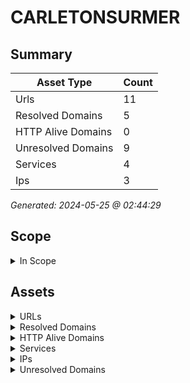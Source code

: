# CARLETONSURMER

## Summary

| Asset Type | Count |
|------------|-------|
|Urls|11|
|Resolved Domains|5|
|HTTP Alive Domains|0|
|Unresolved Domains|9|
|Services|4|
|Ips|3|

*Generated: 2024-05-25 @ 02:44:29*

## Scope

<details>
  <summary>In Scope</summary>

- *.carletonsurmer.com
- carletonsurmer.com

</details>


## Assets

<details>
  <summary>URLs</summary>

| URL | StatusCode | Title | Location | Techs |
|-----|------------|-------|----------|-------|
| http://carletonsurmer.com:80/ | 200 | Accueil___Ville_de_Carleton_sur_Mer | N/A | ['mysql', 'engintron', 'nginx', 'php', 'wordpress:6.5.3', 'yoast_seo:22.7'] |
| http://tracadigash.carletonsurmer.com:80/ | 200 | Accueil___Tracadigash | N/A | ['mysql', 'engintron', 'nginx', 'php', 'site_kit:1.40.0', 'slider_revolution:5.4.1', 'wordpress:5.8.9', 'yoast_seo:17.0'] |
| http://tracadigash.carletonsurmer.com:8080/ | 200 | Accueil___Tracadigash | N/A | ['mysql', 'engintron', 'nginx', 'php', 'site_kit:1.40.0', 'slider_revolution:5.4.1', 'wordpress:5.8.9', 'yoast_seo:17.0'] |
| http://www.carletonsurmer.com:80/ | 200 | Accueil___Ville_de_Carleton_sur_Mer | N/A | ['mysql', 'engintron', 'nginx', 'php', 'wordpress:6.5.3', 'yoast_seo:22.7'] |
| http://www.carletonsurmer.com:8080/ | 200 | Accueil___Ville_de_Carleton_sur_Mer | N/A | ['mysql', 'engintron', 'nginx', 'php', 'wordpress:6.5.3', 'yoast_seo:22.7'] |
| https://carletonsurmer.com:443/ | 200 | Accueil___Ville_de_Carleton_sur_Mer | N/A | ['mysql', 'engintron', 'nginx', 'php', 'wordpress:6.5.3', 'yoast_seo:22.7'] |
| https://carletonsurmer.com:8443/ | 200 | Accueil___Ville_de_Carleton_sur_Mer | N/A | ['mysql', 'engintron', 'nginx', 'php', 'wordpress:6.5.3', 'yoast_seo:22.7'] |
| https://tracadigash.carletonsurmer.com:443/ | 200 | Accueil___Tracadigash | N/A | ['mysql', 'engintron', 'nginx', 'php', 'site_kit:1.40.0', 'slider_revolution:5.4.1', 'wordpress:5.8.9', 'yoast_seo:17.0'] |
| https://tracadigash.carletonsurmer.com:8443/ | 200 | Accueil___Tracadigash | N/A | ['mysql', 'engintron', 'nginx', 'php', 'site_kit:1.40.0', 'slider_revolution:5.4.1', 'wordpress:5.8.9', 'yoast_seo:17.0'] |
| https://www.carletonsurmer.com:443/ | 200 | Accueil___Ville_de_Carleton_sur_Mer | N/A | ['mysql', 'engintron', 'nginx', 'php', 'wordpress:6.5.3', 'yoast_seo:22.7'] |
| https://www.carletonsurmer.com:8443/ | 200 | Accueil___Ville_de_Carleton_sur_Mer | N/A | ['mysql', 'engintron', 'nginx', 'php', 'wordpress:6.5.3', 'yoast_seo:22.7'] |

</details>

<details>
  <summary>Resolved Domains</summary>

| Domain | Resolved | Alive | Last HTTP Test | IPs | Found Date |
|--------|----------|-------|----------------|-----|------------|
| carletonsurmer.com | true | false | 20240522 | 97.107.141.164 | 20240522 | 
| ecomusee.carletonsurmer.com | true | false | 20240522 | 24.226.199.115 | 20240522 | 
| new.carletonsurmer.com | true | false | 20240522 | 20.200.76.25 | 20240522 | 
| tracadigash.carletonsurmer.com | true | false | 20240522 | 97.107.141.164 | 20240522 | 
| www.carletonsurmer.com | true | false | 20240522 | 97.107.141.164 | 20240522 | 

</details>

<details>
  <summary>HTTP Alive Domains</summary>

| Domain | HTTP Ports | HTTPS Ports | IPs | Found Date |
|--------|----------|-------|-----|------------|

</details>

<details>
  <summary>Services</summary>

| IP | Port | Hostname | Service |
|-----|------------|-------|------|
| 97.107.141.164 | 443 | ['www.carletonsurmer.com/', 'carletonsurmer.com/', 'tracadigash.carletonsurmer.com/'] | https |
| 97.107.141.164 | 80 | ['www.carletonsurmer.com/', 'carletonsurmer.com/', 'tracadigash.carletonsurmer.com/'] | http |
| 97.107.141.164 | 8080 | ['www.carletonsurmer.com/', 'tracadigash.carletonsurmer.com/'] | http |
| 97.107.141.164 | 8443 | ['www.carletonsurmer.com/', 'carletonsurmer.com/', 'tracadigash.carletonsurmer.com/'] | https |

</details>

<details>
  <summary>IPs</summary>

| IP | Domains |
|-----|------------|
| 20.200.76.25 | ['new.carletonsurmer.com']|
| 24.226.199.115 | ['ecomusee.carletonsurmer.com']|
| 97.107.141.164 | ['www.carletonsurmer.com', 'tracadigash.carletonsurmer.com', 'carletonsurmer.com']|

</details>

<details>
  <summary>Unresolved Domains</summary>

| Domain | Last Resolve Scan | Found Date |
|--------|-------------------|------------|
| cpanel.carletonsurmer.com | 20240522 | 20240522 | 
| cpcalendars.carletonsurmer.com | 20240522 | 20240522 | 
| cpcontacts.carletonsurmer.com | 20240522 | 20240522 | 
| ipv6.carletonsurmer.com | 20240522 | 20240522 | 
| mail.carletonsurmer.com | 20240522 | 20240522 | 
| webdisk.carletonsurmer.com | 20240522 | 20240522 | 
| webmail.carletonsurmer.com | 20240522 | 20240522 | 
| www.new.carletonsurmer.com | 20240522 | 20240522 | 
| www.tracadigash.carletonsurmer.com | 20240522 | 20240522 | 

</details>